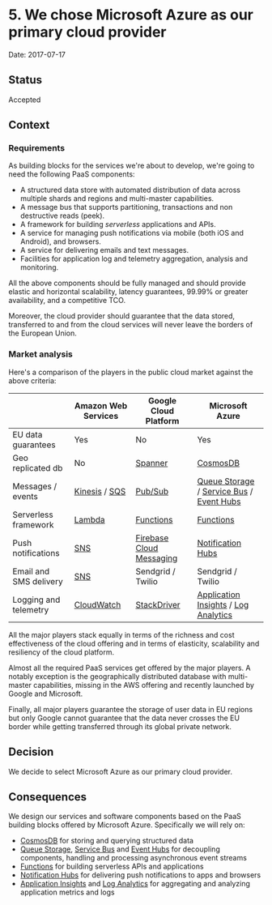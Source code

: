 # 5. We chose Microsoft Azure as our primary cloud provider

Date: 2017-07-17

## Status

Accepted

## Context

### Requirements

As building blocks for the services we're about to develop, we're going to need the following PaaS components:

*   A structured data store with automated distribution of data across multiple shards and regions and multi-master capabilities.
*   A message bus that supports partitioning, transactions and non destructive reads (peek).
*   A framework for building _serverless_ applications and APIs.
*   A service for managing push notifications via mobile (both iOS and Android), and browsers.
*   A service for delivering emails and text messages.
*   Facilities for application log and telemetry aggregation, analysis and monitoring.

All the above components should be fully managed and should
provide elastic and horizontal scalability, latency guarantees,
99.99% or greater availability, and a competitive TCO.

Moreover, the cloud provider should guarantee that the data
stored, transferred to and from the cloud services will never
leave the borders of the European Union.

### Market analysis

Here's a comparison of the players in the public cloud market against the above criteria:

| | Amazon Web Services | Google Cloud Platform | Microsoft Azure |
|------------------------|-----|-----|-----|
| EU data guarantees     | Yes | No  | Yes |
| Geo replicated db      | No  | [Spanner](https://cloud.google.com/spanner/) | [CosmosDB](https://docs.microsoft.com/en-us/azure/cosmos-db/)  |
| Messages / events      | [Kinesis](https://aws.amazon.com/kinesis/) / [SQS](https://aws.amazon.com/sqs/) | [Pub/Sub](https://cloud.google.com/pubsub/) | [Queue Storage](https://azure.microsoft.com/en-us/services/storage/queues/) / [Service Bus](https://azure.microsoft.com/en-us/services/service-bus/) / [Event Hubs](https://azure.microsoft.com/en-us/services/event-hubs/) |
| Serverless framework   | [Lambda](https://aws.amazon.com/lambda/) | [Functions](https://cloud.google.com/functions/) | [Functions](https://azure.microsoft.com/en-us/services/functions/) |
| Push notifications     | [SNS](https://aws.amazon.com/sns/) | [Firebase Cloud Messaging](https://firebase.google.com/docs/cloud-messaging/) | [Notification Hubs](https://azure.microsoft.com/it-it/services/notification-hubs/) |
| Email and SMS delivery | [SNS](https://aws.amazon.com/sns/) | Sendgrid / Twilio | Sendgrid / Twilio |
| Logging and telemetry  | [CloudWatch](https://aws.amazon.com/cloudwatch/) | [StackDriver](https://cloud.google.com/monitoring/) | [Application Insights](https://azure.microsoft.com/en-us/services/application-insights/) / [Log Analytics](https://azure.microsoft.com/en-us/services/log-analytics/) |

All the major players stack equally in terms of the richness and
cost effectiveness of the cloud offering and in terms of
elasticity, scalability and resiliency of the cloud platform.

Almost all the required PaaS services get offered by the major
players. A notably exception is the geographically distributed
database with multi-master capabilities, missing in the AWS
offering and recently launched by Google and Microsoft.

Finally, all major players guarantee the storage of user data
in EU regions but only Google cannot guarantee that the data
never crosses the EU border while getting transferred
through its global private network.

## Decision

We decide to select Microsoft Azure as our primary cloud provider.

## Consequences

We design our services and software components based on the
PaaS building blocks offered by Microsoft Azure. Specifically we will
rely on:

*   [CosmosDB](https://docs.microsoft.com/en-us/azure/cosmos-db/) for storing and querying structured data
*   [Queue Storage](https://azure.microsoft.com/en-us/services/storage/queues/), [Service Bus](https://azure.microsoft.com/en-us/services/service-bus/) and [Event Hubs](https://azure.microsoft.com/en-us/services/event-hubs/) for decoupling components, handling and processing asynchronous event streams
*   [Functions](https://azure.microsoft.com/en-us/services/functions/) for building serverless APIs and applications
*   [Notification Hubs](https://azure.microsoft.com/it-it/services/notification-hubs/) for delivering push notifications to apps and browsers
*   [Application Insights](https://azure.microsoft.com/en-us/services/application-insights/) and [Log Analytics](https://azure.microsoft.com/en-us/services/log-analytics/) for aggregating and analyzing application metrics and logs
